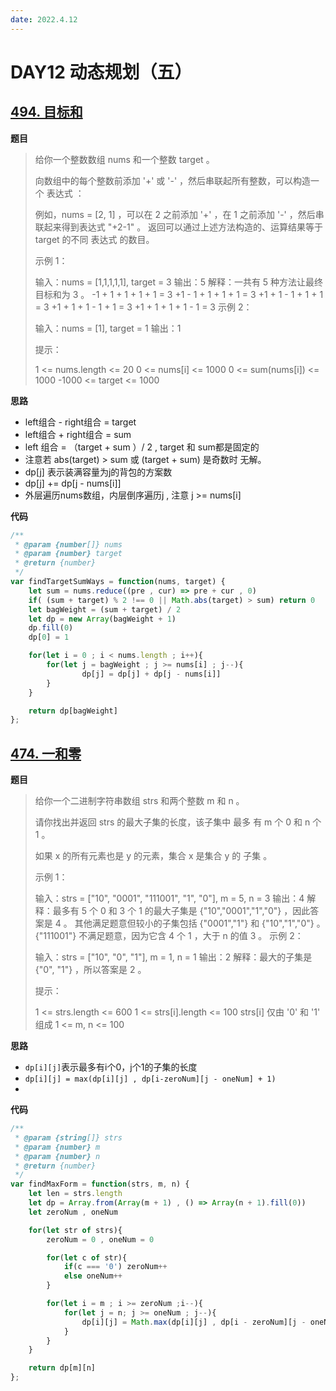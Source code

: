 ```yaml
---
date: 2022.4.12
---
```


# DAY12 动态规划（五）

## [494. 目标和](https://leetcode-cn.com/problems/target-sum/)

**题目**

> 给你一个整数数组 nums 和一个整数 target 。
>
> 向数组中的每个整数前添加 '+' 或 '-' ，然后串联起所有整数，可以构造一个 表达式 ：
>
> 例如，nums = [2, 1] ，可以在 2 之前添加 '+' ，在 1 之前添加 '-' ，然后串联起来得到表达式 "+2-1" 。
> 返回可以通过上述方法构造的、运算结果等于 target 的不同 表达式 的数目。
>
>  
>
> 示例 1：
>
> 输入：nums = [1,1,1,1,1], target = 3
> 输出：5
> 解释：一共有 5 种方法让最终目标和为 3 。
> -1 + 1 + 1 + 1 + 1 = 3
> +1 - 1 + 1 + 1 + 1 = 3
> +1 + 1 - 1 + 1 + 1 = 3
> +1 + 1 + 1 - 1 + 1 = 3
> +1 + 1 + 1 + 1 - 1 = 3
> 示例 2：
>
> 输入：nums = [1], target = 1
> 输出：1
>
>
> 提示：
>
> 1 <= nums.length <= 20
> 0 <= nums[i] <= 1000
> 0 <= sum(nums[i]) <= 1000
> -1000 <= target <= 1000

**思路**

- left组合 - right组合 = target
- left组合 + right组合 = sum
- left 组合 = （target + sum ）/ 2 , target 和 sum都是固定的
- 注意若 abs(target) > sum 或 (target + sum) 是奇数时 无解。
- dp[j] 表示装满容量为j的背包的方案数
- dp[j] += dp[j - nums[i]]
- 外层遍历nums数组，内层倒序遍历j , 注意 j >= nums[i] 

**代码**

```js
/**
 * @param {number[]} nums
 * @param {number} target
 * @return {number}
 */
var findTargetSumWays = function(nums, target) {
    let sum = nums.reduce((pre , cur) => pre + cur , 0)
    if( (sum + target) % 2 !== 0 || Math.abs(target) > sum) return 0
    let bagWeight = (sum + target) / 2
    let dp = new Array(bagWeight + 1)
    dp.fill(0)
    dp[0] = 1

    for(let i = 0 ; i < nums.length ; i++){
        for(let j = bagWeight ; j >= nums[i] ; j--){
                dp[j] = dp[j] + dp[j - nums[i]]
        }
    }

    return dp[bagWeight]
};
```



## [474. 一和零](https://leetcode-cn.com/problems/ones-and-zeroes/)

**题目**

> 给你一个二进制字符串数组 strs 和两个整数 m 和 n 。
>
> 请你找出并返回 strs 的最大子集的长度，该子集中 最多 有 m 个 0 和 n 个 1 。
>
> 如果 x 的所有元素也是 y 的元素，集合 x 是集合 y 的 子集 。
>
>  
>
> 示例 1：
>
> 输入：strs = ["10", "0001", "111001", "1", "0"], m = 5, n = 3
> 输出：4
> 解释：最多有 5 个 0 和 3 个 1 的最大子集是 {"10","0001","1","0"} ，因此答案是 4 。
> 其他满足题意但较小的子集包括 {"0001","1"} 和 {"10","1","0"} 。{"111001"} 不满足题意，因为它含 4 个 1 ，大于 n 的值 3 。
> 示例 2：
>
> 输入：strs = ["10", "0", "1"], m = 1, n = 1
> 输出：2
> 解释：最大的子集是 {"0", "1"} ，所以答案是 2 。
>
>
> 提示：
>
> 1 <= strs.length <= 600
> 1 <= strs[i].length <= 100
> strs[i] 仅由 '0' 和 '1' 组成
> 1 <= m, n <= 100

**思路**

- `dp[i][j]`表示最多有i个0，j个1的子集的长度
- `dp[i][j] = max(dp[i][j] , dp[i-zeroNum][j - oneNum] + 1)`
- 

**代码**

```js
/**
 * @param {string[]} strs
 * @param {number} m
 * @param {number} n
 * @return {number}
 */
var findMaxForm = function(strs, m, n) {
    let len = strs.length
    let dp = Array.from(Array(m + 1) , () => Array(n + 1).fill(0))
    let zeroNum , oneNum

    for(let str of strs){
        zeroNum = 0 , oneNum = 0

        for(let c of str){
            if(c === '0') zeroNum++
            else oneNum++
        }

        for(let i = m ; i >= zeroNum ;i--){
            for(let j = n; j >= oneNum ; j--){
                dp[i][j] = Math.max(dp[i][j] , dp[i - zeroNum][j - oneNum] + 1)
            }
        }
    }

    return dp[m][n]
};
```

